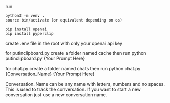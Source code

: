 run 
	
	python3 -m venv .
	source bin/activate (or equivalent depending on os)
	
	pip install openai
	pip install pyperclip

create .env file in the root with only your openai api key

for putinclipboard.py
	create a folder named cache
	then run python putinclipboard.py {Your Prompt Here}

for chat.py
	create a folder named chats
	then run python chat.py {Conversation_Name} {Your Prompt Here}

Conversation_Name can be any name with letters, numbers and no spaces.  This is used to track the conversation.  If you want to start a new conversation just use a new conversation name.